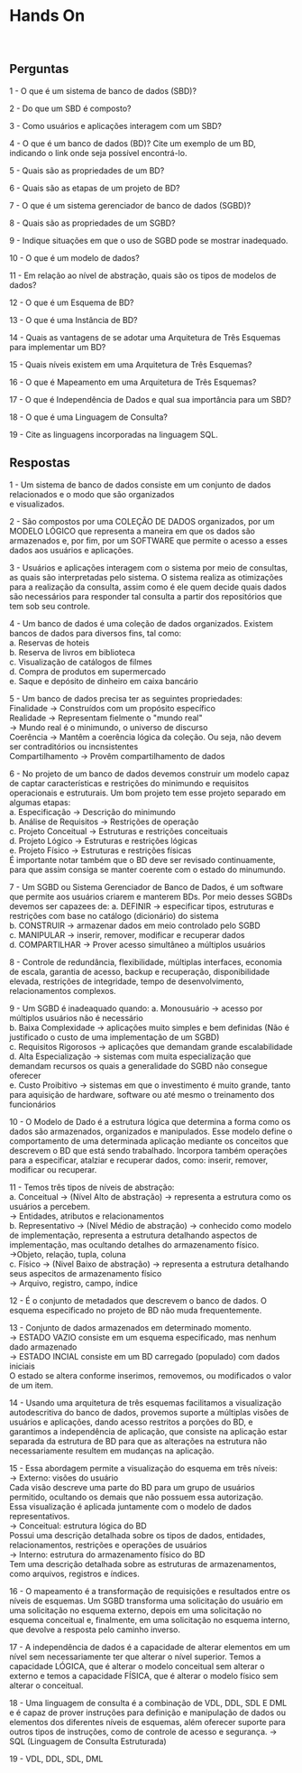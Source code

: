 # Hands On 

<br>

## Perguntas

1 - O que é um sistema de banco de dados (SBD)?

2 - Do que um SBD é composto?

3 - Como usuários e aplicações interagem com um SBD?

4 - O que é um banco de dados (BD)? Cite um exemplo de um BD, indicando o link onde seja possível encontrá-lo.

5 - Quais são as propriedades de um BD?

6 - Quais são as etapas de um projeto de BD?

7 - O que é um sistema gerenciador de banco de dados (SGBD)?

8 - Quais são as propriedades de um SGBD?

9 - Indique situações em que o uso de SGBD pode se mostrar inadequado.

10 - O que é um modelo de dados? 

11 - Em relação ao nível de abstração, quais são os tipos de modelos de dados?

12 - O que é um Esquema de BD?

13 - O que é uma Instância de BD?

14 - Quais as vantagens de se adotar uma Arquitetura de Três Esquemas para implementar um BD?

15 - Quais níveis existem em uma Arquitetura de Três Esquemas?

16 - O que é Mapeamento em uma Arquitetura de Três Esquemas?

17 - O que é Independência de Dados e qual sua importância para um SBD?

18 - O que é uma Linguagem de Consulta?

19 - Cite as linguagens incorporadas na linguagem SQL.

## Respostas

1 - Um sistema de banco de dados consiste em um conjunto de dados relacionados e o modo que são organizados  
e visualizados.

2 - São compostos por uma COLEÇÃO DE DADOS organizados, por um MODELO LÓGICO que representa a maneira em que   os dados são armazenados e, por fim, por um SOFTWARE que permite o acesso a esses dados aos usuários e   aplicações.

3 - Usuários e aplicações interagem com o sistema por meio de consultas, as quais são interpretadas pelo   sistema. O sistema realiza as otimizações para a realização da consulta, assim como é ele quem decide quais   dados são necessários para responder tal consulta a partir dos repositórios que tem sob seu controle.  

4 - Um banco de dados é uma coleção de dados organizados. Existem bancos de dados para diversos fins, tal   como:  
a. Reservas de hoteis  
b. Reserva de livros em biblioteca  
c. Visualização de catálogos de filmes  
d. Compra de produtos em supermercado  
e. Saque e depósito de dinheiro em caixa bancário   

5 - Um banco de dados precisa ter as seguintes propriedades:  
Finalidade -> Construídos com um propósito específico  
Realidade -> Representam fielmente o "mundo real"  
-> Mundo real é o minimundo, o universo de discurso  
Coerência -> Mantêm a coerência lógica da coleção. Ou seja, não devem ser contraditórios ou incnsistentes  
Compartilhamento -> Provêm compartilhamento de dados  

6 - No projeto de um banco de dados devemos construir um modelo capaz de captar características e restrições do minimundo e requisitos operacionais e estruturais. Um bom projeto tem esse projeto separado em algumas etapas:  
a. Especificação -> Descrição do minimundo  
b. Análise de Requisitos -> Restrições de operação  
c. Projeto Conceitual -> Estruturas e restrições conceituais  
d. Projeto Lógico -> Estruturas e restrições lógicas  
e. Projeto Físico -> Estruturas e restrições físicas  
É importante notar também que o BD deve ser revisado continuamente, para que assim consiga se manter coerente com o estado do minumundo.

7 - Um SGBD ou Sistema Gerenciador de Banco de Dados, é um software que permite aos usuários criarem e manterem BDs. Por meio desses SGBDs devemos ser capazees de:
a. DEFINIR -> especificar tipos, estruturas e restrições com base no catálogo (dicionário) do sistema  
b. CONSTRUIR -> armazenar dados em meio controlado pelo SGBD  
c. MANIPULAR -> inserir, remover, modificar e recuperar dados  
d. COMPARTILHAR -> Prover acesso simultâneo a múltiplos usuários  

8 - Controle de redundância, flexibilidade, múltiplas interfaces, economia de escala, garantia de acesso, backup e recuperação, disponibilidade elevada, restrições de integridade, tempo de desenvolvimento, relacionamentos complexos.

9 - Um SGBD é inadeaquado quando:
a. Monousuário -> acesso por múltiplos usuários não é necessário  
b. Baixa Complexidade -> aplicações muito simples e bem definidas (Não é justificado o custo de uma implementação de um SGBD)  
c. Requisitos Rigorosos -> aplicações que demandam grande escalabilidade  
d. Alta Especialização -> sistemas com muita especialização que demandam recursos os quais a generalidade do SGBD não consegue oferecer  
e. Custo Proibitivo -> sistemas em que o investimento é muito grande, tanto para aquisição de hardware, software ou até mesmo o treinamento dos funcionários  

10 - O Modelo de Dado é a estrutura lógica que determina a forma como os dados são armazenados, organizados e manipulados. Esse modelo define o comportamento de uma determinada aplicação mediante os conceitos que descrevem o BD que está sendo trabalhado. Incorpora também operações para a especificar, atalziar e recuperar dados, como: inserir, remover, modificar ou recuperar.  

11 - Temos três tipos de níveis de abstração:  
a. Conceitual -> (Nível Alto de abstração) -> representa a estrutura como os usuários a percebem.  
-> Entidades, atributos e relacionamentos  
b. Representativo -> (Nível Médio de abstração) -> conhecido como modelo de implementação, representa a estrutura detalhando aspectos de implementação, mas ocultando detalhes do armazenamento físico.  
->Objeto, relação, tupla, coluna  
c. Físico -> (Nivel Baixo de abstração) -> representa a estrutura detalhando seus aspecitos de armazenamento físico  
-> Arquivo, registro, campo, índice  

12 - É o conjunto de metadados que descrevem o banco de dados. O esquema especificado no projeto de BD não muda frequentemente. 

13 - Conjunto de dados armazenados em determinado momento.  
-> ESTADO VAZIO consiste em um esquema especificado, mas nenhum dado armazenado  
-> ESTADO INCIAL consiste em um BD carregado (populado) com dados iniciais  
O estado se altera conforme inserimos, removemos, ou modificados o valor de um item.

14 - Usando uma arquitetura de três esquemas facilitamos a visualização autodescritiva do banco de dados, provemos suporte a múltiplas visões de usuários e aplicações, dando acesso restritos a porções do BD, e garantimos a independência de aplicação, que consiste na aplicação estar separada da estrutura de BD para que as alterações na estrutura não necessariamente resultem em mudanças na aplicação.

15 - Essa abordagem permite a visualização do esquema em três níveis:  
-> Externo: visões do usuário  
Cada visão descreve uma parte do BD para um grupo de usuários permitido, ocultando os demais que não possuem essa autorização.  
Essa visualização é aplicada juntamente com o modelo de dados representativos.  
-> Conceitual: estrutura lógica do BD  
Possui uma descrição detalhada sobre os tipos de dados, entidades, relacionamentos, restrições e operações de usuários  
-> Interno: estrutura do armazenamento físico do BD  
Tem uma descrição detalhada sobre as estruturas de armazenamentos, como arquivos, registros e índices.

16 - O mapeamento é a transformação de requisições e resultados entre os níveis de esquemas. Um SGBD transforma uma solicitação do usuário em uma solicitação no esquema externo, depois em uma solicitação no esquema conceitual e, finalmente, em uma solicitação no esquema interno, que devolve a resposta pelo caminho inverso.

17 - A independência de dados é a capacidade de alterar elementos em um nível sem necessariamente ter que alterar o nível superior. Temos a capacidade LÓGICA, que é alterar o modelo conceitual sem alterar o externo e temos a capacidade FÍSICA, que é alterar o modelo físico sem alterar o conceitual.

18 - Uma linguagem de consulta é a combinação de VDL, DDL, SDL E DML e é capaz de prover instruções para definição e manipulação de dados ou elementos dos diferentes níveis de esquemas, além oferecer suporte para outros tipos de instruções, como de controle de acesso e segurança. -> SQL (Linguagem de Consulta Estruturada)

19 - VDL, DDL, SDL, DML